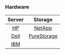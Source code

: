 ### Hardware

| Server                        | Storage                                     |
| :---------------------------: | :-----------------------------------------: |
| [HP](https://www.hpe.com/)    | [NetApp](https://www.netapp.com/)           |
| [Dell](https://www.dell.com/) | [PureStorage](https://www.purestorage.com/) |
| [IBM](https://www.ibm.com/)   |                                             |
